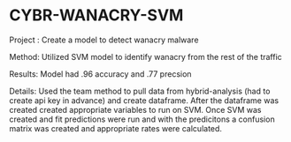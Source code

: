 # CYBR-WANACRY-SVM

Project : Create a model to detect wanacry malware

Method: Utilized SVM model to identify wanacry from the rest of the traffic

Results: Model had .96 accuracy and .77 precsion

Details: Used the team method to pull data from hybrid-analysis (had to create api key in advance) and create dataframe. After the dataframe was created created appropriate variables to run on SVM. Once SVM was created and fit predictions were run and with the predicitons a confusion matrix was created and appropriate rates were calculated. 

